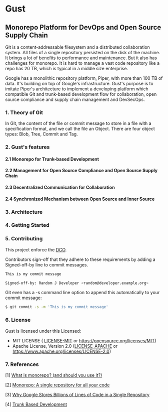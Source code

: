 # Gust 
##  Monorepo Platform for DevOps and Open Source Supply Chain

Git is a content-addressable filesystem and a distributed collaboration system. All files of a single repository persisted on the disk of the machine. It brings a lot of benefits to performance and maintenance. But it also has challenges for monorepo. It is hard to manage a vast code repository like a repo has 20 TB, which is typical in a middle size enterprise.

Google has a monolithic repository platform, Piper, with more than 100 TB of data. It's building on top of Google's infrastructure. Gust's purpose is to imitate Piper's architecture to implement a developing platform which compatible Git and trunk-based development flow for collaboration, open source compliance and supply chain management and DevSecOps.

### 1. Theory of Git

In Git, the content of the file or commit message to store in a file with a specification format, and we call the file an Object. There are four object types: Blob, Tree, Commit and Tag. 

### 2. Gust's features

#### 2.1 Monorepo for Trunk-based Development
 
#### 2.2 Management for Open Source Compliance and Open Source Supply Chain

#### 2.3 Decentralized Communication for Collaboration

#### 2.4 Synchronized Mechanism between Open Source and Inner Source

### 3. Architecture

### 4. Getting Started

### 5. Contributing

This project enforce the [DCO](https://developercertificate.org).

Contributors sign-off that they adhere to these requirements by adding a Signed-off-by line to commit messages.

```bash
This is my commit message

Signed-off-by: Random J Developer <random@developer.example.org>
```

Git even has a -s command line option to append this automatically to your commit message:

```bash
$ git commit -s -m 'This is my commit message'
```

### 6. License

Gust is licensed under this Licensed:

* MIT LICENSE ( [LICENSE-MIT](LICENSE-MIT) or https://opensource.org/licenses/MIT)
* Apache License, Version 2.0 ([LICENSE-APACHE](LICENSE-APACHE) or https://www.apache.org/licenses/LICENSE-2.0)

### 7. References

[1] [What is monorepo? (and should you use it?)](https://semaphoreci.com/blog/what-is-monorepo)
    
[2] [Monorepo: A single repository for all your code](https://medium.com/@mattklein123/monorepo-a-single-repository-for-all-your-code-86a852bff054)

[3] [Why Google Stores Billions of Lines of Code in a Single Repository](https://cacm.acm.org/magazines/2016/7/204032-why-google-stores-billions-of-lines-of-code-in-a-single-repository)

[4] [Trunk Based Development](https://trunkbaseddevelopment.com)